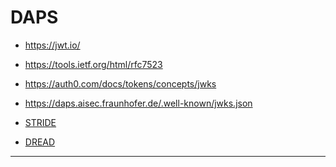 # DAPS


- https://jwt.io/

- https://tools.ietf.org/html/rfc7523

- https://auth0.com/docs/tokens/concepts/jwks

- https://daps.aisec.fraunhofer.de/.well-known/jwks.json

- [STRIDE](https://en.wikipedia.org/wiki/STRIDE_(security))
- [DREAD](https://en.wikipedia.org/wiki/DREAD_(risk_assessment_model))

---